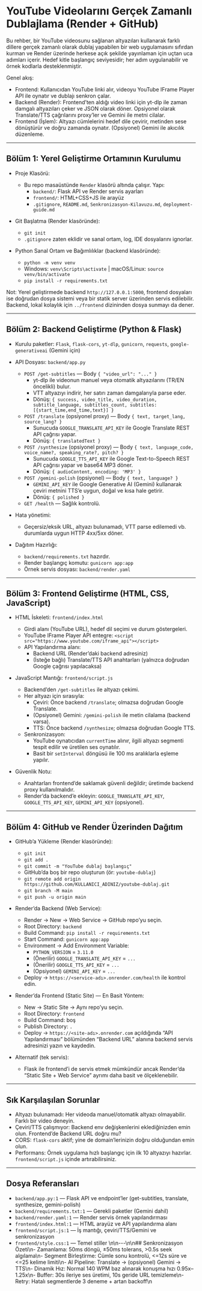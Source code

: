 ﻿# YouTube Videolarını Gerçek Zamanlı Dublajlama (Render + GitHub)

Bu rehber, bir YouTube videosunu sağlanan altyazıları kullanarak farklı dillere gerçek zamanlı olarak dublaj yapabilen bir web uygulamasını sıfırdan kurman ve Render üzerinde herkese açık şekilde yayınlaman için uçtan uca adımları içerir. Hedef kitle başlangıç seviyesidir; her adım uygulanabilir ve örnek kodlarla desteklenmiştir.

Genel akış:
- Frontend: Kullanıcıdan YouTube linki alır, videoyu YouTube IFrame Player API ile oynatır ve dublajı senkron çalar.
- Backend (Render): Frontend’ten aldığı video linki için yt-dlp ile zaman damgalı altyazıları çeker ve JSON olarak döner. Opsiyonel olarak Translate/TTS çağrılarını proxy’ler ve Gemini ile metni cilalar.
- Frontend (İşlem): Altyazı cümlelerini hedef dile çevirir, metinden sese dönüştürür ve doğru zamanda oynatır. (Opsiyonel) Gemini ile akıcılık düzenleme.

---

## Bölüm 1: Yerel Geliştirme Ortamının Kurulumu

- Proje Klasörü:
  - Bu repo masaüstünde `Render` klasörü altında çalışır. Yapı:
    - `backend/`: Flask API ve Render servis ayarları
    - `frontend/`: HTML+CSS+JS ile arayüz
    - `.gitignore`, `README.md`, `Senkronizasyon-Kilavuzu.md`, `deployment-guide.md`

- Git Başlatma (Render klasöründe):
  - `git init`
  - `.gitignore` zaten eklidir ve sanal ortam, log, IDE dosyalarını ignorlar.

- Python Sanal Ortam ve Bağımlılıklar (backend klasöründe):
  - `python -m venv venv`
  - Windows: `venv\Scripts\activate`  |  macOS/Linux: `source venv/bin/activate`
  - `pip install -r requirements.txt`

Not: Yerel geliştirmede backend `http://127.0.0.1:5000`, frontend dosyaları ise doğrudan dosya sistemi veya bir statik server üzerinden servis edilebilir. Backend, lokal kolaylık için `../frontend` dizininden dosya sunmayı da dener.

---

## Bölüm 2: Backend Geliştirme (Python & Flask)

- Kurulu paketler: `Flask`, `flask-cors`, `yt-dlp`, `gunicorn`, `requests`, `google-generativeai` (Gemini için)

- API Dosyası: `backend/app.py`
  - `POST /get-subtitles` — Body `{ "video_url": "..." }`
    - yt-dlp ile videonun manuel veya otomatik altyazılarını (TR/EN öncelikli) bulur.
    - VTT altyazıyı indirir, her satırı zaman damgalarıyla parse eder.
    - Dönüş: `{ success, video_title, video_duration, subtitle_language, subtitles_count, subtitles:[{start_time,end_time,text}] }`
  - `POST /translate` (opsiyonel proxy) — Body `{ text, target_lang, source_lang? }`
    - Sunucuda `GOOGLE_TRANSLATE_API_KEY` ile Google Translate REST API çağrısı yapar.
    - Dönüş: `{ translatedText }`
  - `POST /synthesize` (opsiyonel proxy) — Body `{ text, language_code, voice_name?, speaking_rate?, pitch? }`
    - Sunucuda `GOOGLE_TTS_API_KEY` ile Google Text-to-Speech REST API çağrısı yapar ve base64 MP3 döner.
    - Dönüş: `{ audioContent, encoding: 'MP3' }`
  - `POST /gemini-polish` (opsiyonel) — Body `{ text, language? }`
    - `GEMINI_API_KEY` ile Google Generative AI (Gemini) kullanarak çeviri metnini TTS’e uygun, doğal ve kısa hale getirir.
    - Dönüş: `{ polished }`
  - `GET /health` — Sağlık kontrolü.

- Hata yönetimi:
  - Geçersiz/eksik URL, altyazı bulunamadı, VTT parse edilemedi vb. durumlarda uygun HTTP 4xx/5xx döner.

- Dağıtım Hazırlığı:
  - `backend/requirements.txt` hazırdır.
  - Render başlangıç komutu: `gunicorn app:app`
  - Örnek servis dosyası: `backend/render.yaml`

---

## Bölüm 3: Frontend Geliştirme (HTML, CSS, JavaScript)

- HTML İskeleti: `frontend/index.html`
  - Girdi alanı (YouTube URL), hedef dil seçimi ve durum göstergeleri.
  - YouTube IFrame Player API entegre: `<script src="https://www.youtube.com/iframe_api"></script>`
  - API Yapılandırma alanı:
    - Backend URL (Render’daki backend adresiniz)
    - (İsteğe bağlı) Translate/TTS API anahtarları (yalnızca doğrudan Google çağrısı yapılacaksa)

- JavaScript Mantığı: `frontend/script.js`
  - Backend’den `/get-subtitles` ile altyazı çekimi.
  - Her altyazı için sırasıyla:
    - Çeviri: Önce backend `/translate`; olmazsa doğrudan Google Translate.
    - (Opsiyonel) Gemini: `/gemini-polish` ile metin cilalama (backend varsa).
    - TTS: Önce backend `/synthesize`; olmazsa doğrudan Google TTS.
  - Senkronizasyon:
    - YouTube oynatıcıdan `currentTime` alınır, ilgili altyazı segmenti tespit edilir ve üretilen ses oynatılır.
    - Basit bir `setInterval` döngüsü ile 100 ms aralıklarla eşleme yapılır.

- Güvenlik Notu:
  - Anahtarları frontend’de saklamak güvenli değildir; üretimde backend proxy kullanılmalıdır.
  - Render’da backend’e ekleyin: `GOOGLE_TRANSLATE_API_KEY`, `GOOGLE_TTS_API_KEY`, `GEMINI_API_KEY` (opsiyonel).

---

## Bölüm 4: GitHub ve Render Üzerinden Dağıtım

- GitHub’a Yükleme (Render klasöründe):
  - `git init`
  - `git add .`
  - `git commit -m "YouTube dublaj başlangıç"`
  - GitHub’da boş bir repo oluşturun (ör: `youtube-dublaj`)
  - `git remote add origin https://github.com/KULLANICI_ADINIZ/youtube-dublaj.git`
  - `git branch -M main`
  - `git push -u origin main`

- Render’da Backend (Web Service):
  - Render → New → Web Service → GitHub repo’yu seçin.
  - Root Directory: `backend`
  - Build Command: `pip install -r requirements.txt`
  - Start Command: `gunicorn app:app`
  - Environment → Add Environment Variable:
    - `PYTHON_VERSION` = `3.11.0`
    - (Önerilir) `GOOGLE_TRANSLATE_API_KEY` = `...`
    - (Önerilir) `GOOGLE_TTS_API_KEY` = `...`
    - (Opsiyonel) `GEMINI_API_KEY` = `...`
  - Deploy → `https://<service-adı>.onrender.com/health` ile kontrol edin.

- Render’da Frontend (Static Site) — En Basit Yöntem:
  - New → Static Site → Aynı repo’yu seçin.
  - Root Directory: `frontend`
  - Build Command: boş
  - Publish Directory: `.`
  - Deploy → `https://<site-adı>.onrender.com` açıldığında “API Yapılandırması” bölümünden “Backend URL” alanına backend servis adresinizi yazın ve kaydedin.

- Alternatif (tek servis):
  - Flask ile frontend’i de servis etmek mümkündür ancak Render’da “Static Site + Web Service” ayrımı daha basit ve ölçeklenebilir.

---

## Sık Karşılaşılan Sorunlar

- Altyazı bulunamadı: Her videoda manuel/otomatik altyazı olmayabilir. Farklı bir video deneyin.
- Çeviri/TTS çalışmıyor: Backend env değişkenlerini eklediğinizden emin olun. Frontend’de Backend URL doğru mu?
- CORS: `flask-cors` aktif; yine de domain’lerinizin doğru olduğundan emin olun.
- Performans: Örnek uygulama hızlı başlangıç için ilk 10 altyazıyı hazırlar. `frontend/script.js` içinde artırabilirsiniz.

---

## Dosya Referansları

- `backend/app.py:1` — Flask API ve endpoint’ler (get-subtitles, translate, synthesize, gemini-polish)
- `backend/requirements.txt:1` — Gerekli paketler (Gemini dahil)
- `backend/render.yaml:1` — Render servis örnek yapılandırması
- `frontend/index.html:1` — HTML arayüz ve API yapılandırma alanı
- `frontend/script.js:1` — İş mantığı, çeviri/TTS/Gemini ve senkronizasyon
- `frontend/style.css:1` — Temel stiller
\n\n---\n\n## Senkronizasyon Özeti\n- Zamanlama: 50ms döngü, ±50ms tolerans, >0.5s seek algılama\n- Segment Birleştirme: Cümle sonu kontrolü, <=12s süre ve <=25 kelime limiti\n- AI Pipeline: Translate → (opsiyonel) Gemini → TTS\n- Dinamik Hız: Normal 140 WPM baz alınarak konuşma hızı 0.95x–1.25x\n- Buffer: 30s ileriye ses üretimi, 10s geride URL temizleme\n- Retry: Hatalı segmentlerde 3 deneme + artan backoff\n
